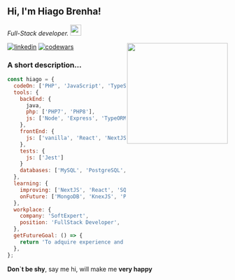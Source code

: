 
## Hi, I'm Hiago Brenha!
*Full-Stack developer.* <img width="25" heigth="25" src="https://media.giphy.com/media/IauL6LvGNlT3ffhcqq/giphy.gif">

<img width="230" height="230" align="right" src="https://media.giphy.com/media/kBrSH5C4ps9nyNDo4S/giphy.gif">

[![linkedin](https://img.shields.io/badge/linkedin-0A66C2?style=for-the-badge&logo=linkedin&logoColor=white)](https://www.linkedin.com/in/hiago-brenha/)
[![codewars](https://www.codewars.com/users/Hiago75/badges/micro)](https://www.codewars.com/users/Hiago75)
### A short description...

```javascript
const hiago = {
  codeOn: ['PHP', 'JavaScript', 'TypeScript', 'Java', 'HTML', 'CSS'],
  tools: {
    backEnd: {
      java,
      php: ['PHP7', 'PHP8'],
      js: ['Node', 'Express', 'TypeORM', 'Sequelize'],
    },
    frontEnd: {
      js: ['vanilla', 'React', 'NextJS'],
    },
    tests: {
      js: ['Jest']
    }
    databases: ['MySQL', 'PostgreSQL', 'SQLite'],
  },
  learning: {
    improving: ['NextJS', 'React', 'SQL DBs'],
    onFuture: ['MongoDB', 'KnexJS', 'Prisma 2', 'GraphQL', 'NestJS'],
  },
  workplace: {
    company: 'SoftExpert',
    position: 'FullStack Developer',
  },
  getFutureGoal: () => {
    return 'To adquire experience and contribute with the programming community';
  },
};
```

**Don`t be shy**, say me hi, will make me **very happy** <img width="15" height="15" src="https://media.giphy.com/media/3MiRbGdIsX2z0BNQhB/giphy.gif">

  



